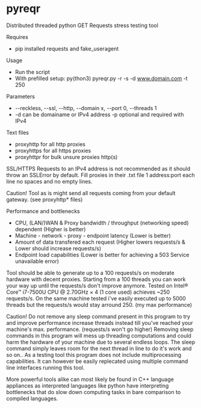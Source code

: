 # pyreqr
Distributed threaded python GET Requests stress testing tool

Requires
- pip installed requests and fake_useragent

Usage
- Run the script
- With prefilled setup: py(thon3) pyreqr.py -r -s -d www.domain.com -t 250

Parameters
- --reckless, --ssl, --http, --domain x, --port 0, --threads 1
- -d can be domainame or IPv4 address -p optional and required with IPv4

Text files
- proxyhttp for all http proxies
- proxyhttps for all https proxies
- proxyhttpr for bulk unsure proxies http(s)

SSL/HTTPS Requests to an IPv4 address is not recommended as it should throw an SSLError by default. Fill proxies in their .txt file 1 address:port each line no spaces and no empty lines.

Caution! Tool as is might send all requests coming from your default gateway. (see proxyhttp* files)

Performance and bottlenecks
- CPU, (LAN/)WAN & Proxy bandwidth / throughput (networking speed) dependent (Higher is better)
- Machine - network - proxy - endpoint latency (Lower is better)
- Amount of data transfered each request (Higher lowers requests/s & Lower should increase requests/s)
- Endpoint load capabilities (Lower is better for achieving a 503 Service unavailable error)

Tool should be able to generate up to a 100 requests/s on moderate hardware with decent proxies. Starting from a 100 threads you can work your way up until the requests/s don't improve anymore. Tested on Intel® Core™ i7-7500U CPU @ 2.70GHz × 4 (1 core used) achieves ~250 requests/s. On the same machine tested i've easily executed up to 5000 threads but the requests/s would stay arround 250. (my max performance)

Caution! Do not remove any sleep command present in this program to try and improve performance increase threads instead till you've reached your machine's max. performance. (requests/s won't go higher) Removing sleep commands in this program will mess up threading computations and could harm the hardware of your machine due to several endless loops. The sleep command simply leaves room for the next thread in line to do it's work and so on.. As a testing tool this program does not include multiprocessing capabilities. It can however be easily replecated using multiple command line interfaces running this tool.

More powerful tools alike can most likely be found in C++ language appliances as interpreted languages like python have interpreting bottlenecks that do slow down computing tasks in bare comparison to compiled languages.
